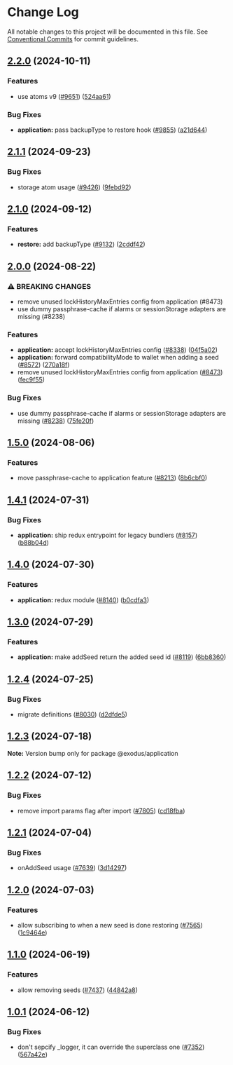 # Change Log

All notable changes to this project will be documented in this file.
See [Conventional Commits](https://conventionalcommits.org) for commit guidelines.

## [2.2.0](https://github.com/ExodusMovement/exodus-hydra/compare/@exodus/application@2.1.1...@exodus/application@2.2.0) (2024-10-11)

### Features

- use atoms v9 ([#9651](https://github.com/ExodusMovement/exodus-hydra/issues/9651)) ([524aa61](https://github.com/ExodusMovement/exodus-hydra/commit/524aa61f69c81e6ac00b2f94ea830688a105b3e4))

### Bug Fixes

- **application:** pass backupType to restore hook ([#9855](https://github.com/ExodusMovement/exodus-hydra/issues/9855)) ([a21d644](https://github.com/ExodusMovement/exodus-hydra/commit/a21d644309210099bcc81f21ef22716db9da3f39))

## [2.1.1](https://github.com/ExodusMovement/exodus-hydra/compare/@exodus/application@2.1.0...@exodus/application@2.1.1) (2024-09-23)

### Bug Fixes

- storage atom usage ([#9426](https://github.com/ExodusMovement/exodus-hydra/issues/9426)) ([9febd92](https://github.com/ExodusMovement/exodus-hydra/commit/9febd926e38869ae9391b0e1c3c89c6e0295ac70))

## [2.1.0](https://github.com/ExodusMovement/exodus-hydra/compare/@exodus/application@2.0.0...@exodus/application@2.1.0) (2024-09-12)

### Features

- **restore:** add backupType ([#9132](https://github.com/ExodusMovement/exodus-hydra/issues/9132)) ([2cddf42](https://github.com/ExodusMovement/exodus-hydra/commit/2cddf425bfef487169c219257202296f9c5aa6e1))

## [2.0.0](https://github.com/ExodusMovement/exodus-hydra/compare/@exodus/application@1.5.0...@exodus/application@2.0.0) (2024-08-22)

### ⚠ BREAKING CHANGES

- remove unused lockHistoryMaxEntries config from application (#8473)
- use dummy passphrase-cache if alarms or sessionStorage adapters are missing (#8238)

### Features

- **application:** accept lockHistoryMaxEntries config ([#8338](https://github.com/ExodusMovement/exodus-hydra/issues/8338)) ([04f5a02](https://github.com/ExodusMovement/exodus-hydra/commit/04f5a029e1bd2a9ff9953edad3b6c2735532f989))
- **application:** forward compatibilityMode to wallet when adding a seed ([#8572](https://github.com/ExodusMovement/exodus-hydra/issues/8572)) ([270a18f](https://github.com/ExodusMovement/exodus-hydra/commit/270a18f0db663ee8bb849abd6fc4e8e122a4cbad))
- remove unused lockHistoryMaxEntries config from application ([#8473](https://github.com/ExodusMovement/exodus-hydra/issues/8473)) ([fec9f55](https://github.com/ExodusMovement/exodus-hydra/commit/fec9f55c8bb1497de07298d2eb2931faab5d5f08))

### Bug Fixes

- use dummy passphrase-cache if alarms or sessionStorage adapters are missing ([#8238](https://github.com/ExodusMovement/exodus-hydra/issues/8238)) ([75fe20f](https://github.com/ExodusMovement/exodus-hydra/commit/75fe20ff230265264be0295ce30aa24db561278b))

## [1.5.0](https://github.com/ExodusMovement/exodus-hydra/compare/@exodus/application@1.4.1...@exodus/application@1.5.0) (2024-08-06)

### Features

- move passphrase-cache to application feature ([#8213](https://github.com/ExodusMovement/exodus-hydra/issues/8213)) ([8b6cbf0](https://github.com/ExodusMovement/exodus-hydra/commit/8b6cbf02089cf6183767061757190fe7fc396262))

## [1.4.1](https://github.com/ExodusMovement/exodus-hydra/compare/@exodus/application@1.4.0...@exodus/application@1.4.1) (2024-07-31)

### Bug Fixes

- **application:** ship redux entrypoint for legacy bundlers ([#8157](https://github.com/ExodusMovement/exodus-hydra/issues/8157)) ([b88b04d](https://github.com/ExodusMovement/exodus-hydra/commit/b88b04d0266b61c8e4183fddf5bcc1ab290b6793))

## [1.4.0](https://github.com/ExodusMovement/exodus-hydra/compare/@exodus/application@1.3.0...@exodus/application@1.4.0) (2024-07-30)

### Features

- **application:** redux module ([#8140](https://github.com/ExodusMovement/exodus-hydra/issues/8140)) ([b0cdfa3](https://github.com/ExodusMovement/exodus-hydra/commit/b0cdfa3a111b4445ecbe9c46497c77ab315ad2d3))

## [1.3.0](https://github.com/ExodusMovement/exodus-hydra/compare/@exodus/application@1.2.4...@exodus/application@1.3.0) (2024-07-29)

### Features

- **application:** make addSeed return the added seed id ([#8119](https://github.com/ExodusMovement/exodus-hydra/issues/8119)) ([6bb8360](https://github.com/ExodusMovement/exodus-hydra/commit/6bb836085a7c063a7a633f22e1b2a58fb69a4b4c))

## [1.2.4](https://github.com/ExodusMovement/exodus-hydra/compare/@exodus/application@1.2.3...@exodus/application@1.2.4) (2024-07-25)

### Bug Fixes

- migrate definitions ([#8030](https://github.com/ExodusMovement/exodus-hydra/issues/8030)) ([d2dfde5](https://github.com/ExodusMovement/exodus-hydra/commit/d2dfde55dfa843eb52842f64b3aac3a6f9a59069))

## [1.2.3](https://github.com/ExodusMovement/exodus-hydra/compare/@exodus/application@1.2.2...@exodus/application@1.2.3) (2024-07-18)

**Note:** Version bump only for package @exodus/application

## [1.2.2](https://github.com/ExodusMovement/exodus-hydra/compare/@exodus/application@1.2.1...@exodus/application@1.2.2) (2024-07-12)

### Bug Fixes

- remove import params flag after import ([#7805](https://github.com/ExodusMovement/exodus-hydra/issues/7805)) ([cd18fba](https://github.com/ExodusMovement/exodus-hydra/commit/cd18fbab3f5c6af60db76643994b22dbe8d92f92))

## [1.2.1](https://github.com/ExodusMovement/exodus-hydra/compare/@exodus/application@1.2.0...@exodus/application@1.2.1) (2024-07-04)

### Bug Fixes

- onAddSeed usage ([#7639](https://github.com/ExodusMovement/exodus-hydra/issues/7639)) ([3d14297](https://github.com/ExodusMovement/exodus-hydra/commit/3d14297e7909056c23e36fe976c14e300098caa5))

## [1.2.0](https://github.com/ExodusMovement/exodus-hydra/compare/@exodus/application@1.1.0...@exodus/application@1.2.0) (2024-07-03)

### Features

- allow subscribing to when a new seed is done restoring ([#7565](https://github.com/ExodusMovement/exodus-hydra/issues/7565)) ([1c9464e](https://github.com/ExodusMovement/exodus-hydra/commit/1c9464e8a9e1aafb6a9ebb5e9567ab33de6f2e33))

## [1.1.0](https://github.com/ExodusMovement/exodus-hydra/compare/@exodus/application@1.0.1...@exodus/application@1.1.0) (2024-06-19)

### Features

- allow removing seeds ([#7437](https://github.com/ExodusMovement/exodus-hydra/issues/7437)) ([44842a8](https://github.com/ExodusMovement/exodus-hydra/commit/44842a874dc2958a38ba28ccf79219d7b8450bf9))

## [1.0.1](https://github.com/ExodusMovement/exodus-hydra/compare/@exodus/application@1.0.0...@exodus/application@1.0.1) (2024-06-12)

### Bug Fixes

- don't sepcify \_logger, it can override the superclass one ([#7352](https://github.com/ExodusMovement/exodus-hydra/issues/7352)) ([567a42e](https://github.com/ExodusMovement/exodus-hydra/commit/567a42ec9f7f5d18352346357cac400dd533be46))
